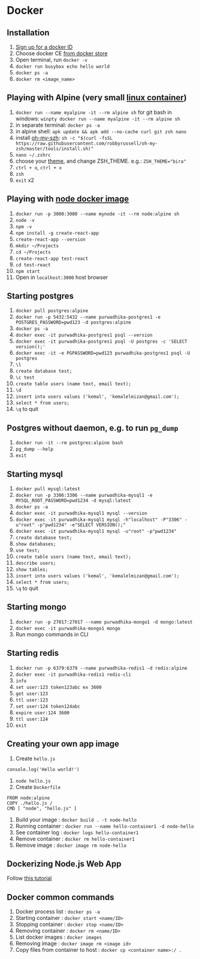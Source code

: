 # Docker

## Installation

1. [Sign up for a docker ID](https://store.docker.com/signup)
1. Choose docker CE [from docker store](https://store.docker.com/search?type=edition&offering=community)
1. Open terminal, run `docker -v`
1. `docker run busybox echo hello world`
1. `docker ps -a`
1. `docker rm <image_name>`

## Playing with Alpine (very small [linux container](http://crunchtools.com/comparison-linux-container-images/))

1. `docker run --name myalpine -it --rm alpine sh` for git bash in windows: `winpty docker run --name myalpine -it --rm alpine sh`
1. in separate terminal: `docker ps -a`
1. in alpine shell: `apk update && apk add --no-cache curl git zsh nano`
1. install [oh-my-szh](https://github.com/robbyrussell/oh-my-zsh): `sh -c "$(curl -fsSL https://raw.githubusercontent.com/robbyrussell/oh-my-zsh/master/tools/install.sh)"`
1. `nano ~/.zshrc`
1. choose your [theme](https://github.com/robbyrussell/oh-my-zsh/wiki/Themes), and change ZSH_THEME. e.g.: `ZSH_THEME="bira"`
1. `ctrl + o`, `ctrl + x`
1. `zsh`
1. `exit` x2

## Playing with [node docker image](https://github.com/nodejs/docker-node)

1. `docker run -p 3000:3000 --name mynode -it --rm node:alpine sh`
1. `node -v`
1. `npm -v`
1. `npm install -g create-react-app`
1. `create-react-app --version`
1. `mkdir ~/Projects`
1. `cd ~/Projects`
1. `create-react-app test-react`
1. `cd test-react`
1. `npm start`
1. Open in `localhost:3000` host browser

## Starting postgres

1. `docker pull postgres:alpine`
1. `docker run -p 5432:5432 --name purwadhika-postgres1 -e POSTGRES_PASSWORD=pwd123 -d postgres:alpine`
1. `docker ps -a`
1. `docker exec -it purwadhika-postgres1 psql --version`
1. `docker exec -it purwadhika-postgres1 psql -U postgres -c 'SELECT version();'`
1. `docker exec -it -e PGPASSWORD=pwd123 purwadhika-postgres1 psql -U postgres`
1. `\l`
1. `create database test;`
1. `\c test`
1. `create table users (name text, email text);`
1. `\d`
1. `insert into users values ('kemal', 'kemalelmizan@gmail.com');`
1. `select * from users;`
1. `\q` to quit

## Postgres without daemon, e.g. to run `pg_dump`

1. `docker run -it --rm postgres:alpine bash`
1. `pg_dump --help`
1. `exit`

## Starting mysql

1. `docker pull mysql:latest`
1. `docker run -p 3306:3306 --name purwadhika-mysql1 -e MYSQL_ROOT_PASSWORD=pwd1234 -d mysql:latest`
1. `docker ps -a`
1. `docker exec -it purwadhika-mysql1 mysql --version`
1. `docker exec -it purwadhika-mysql1 mysql -h"localhost" -P"3306" -u"root" -p"pwd1234" -e"SELECT VERSION();"`
1. `docker exec -it purwadhika-mysql1 mysql -u"root" -p"pwd1234"`
1. `create database test;`
1. `show databases;`
1. `use test;`
1. `create table users (name text, email text);`
1. `describe users;`
1. `show tables;`
1. `insert into users values ('kemal', 'kemalelmizan@gmail.com');`
1. `select * from users;`
1. `\q` to quit

## Starting mongo

1. `docker run -p 27017:27017 --name purwadhika-mongo1 -d mongo:latest`
1. `docker exec -it purwadhika-mongo1 mongo`
1. Run mongo commands in CLI

## Starting redis
1. `docker run -p 6379:6379 --name purwadhika-redis1 -d redis:alpine`
1. `docker exec -it purwadhika-redis1 redis-cli`
1. `info`
1. `set user:123 token123abc ex 3600`
1. `get user:123`
1. `ttl user:123`
1. `set user:124 token124abc`
1. `expire user:124 3600`
1. `ttl user:124`
1. `exit`

## Creating your own app image

1. Create `hello.js` 
```
console.log('Hello world!')
```
1. `node hello.js`
1. Create `Dockerfile`
```
FROM node:alpine
COPY ./hello.js /
CMD [ "node", "hello.js" ]
```
1. Build your image : `docker build . -t node-hello`
1. Running container : `docker run --name hello-container1 -d node-hello`
1. See container log : `docker logs hello-container1`
1. Remove container : `docker rm hello-container1`
1. Remove image : `docker image rm node-hello`

## Dockerizing Node.js Web App

Follow [this tutorial](https://nodejs.org/en/docs/guides/nodejs-docker-webapp/)

## Docker common commands

1. Docker process list : `docker ps -a`
1. Starting container : `docker start <name/ID>`
1. Stopping container : `docker stop <name/ID>`
1. Removing container : `docker rm <name/ID>`
1. List docker images : `docker images`
1. Removing image : `docker image rm <image id>`
1. Copy files from container to host : `docker cp <container name>:/ .`
